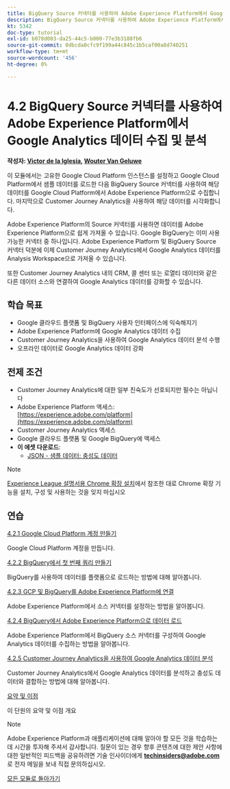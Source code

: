 ```yaml
---
title: BigQuery Source 커넥터를 사용하여 Adobe Experience Platform에서 Google Analytics 데이터 수집 및 분석
description: BigQuery Source 커넥터를 사용하여 Adobe Experience Platform에서 Google Analytics 데이터 수집 및 분석
kt: 5342
doc-type: tutorial
exl-id: b078d003-da25-44c5-b000-77e3b3188fb6
source-git-commit: 0dbcda0cfc9f199a44c845c1b5caf00a8d740251
workflow-type: tm+mt
source-wordcount: '456'
ht-degree: 0%

---
```


# 4.2 BigQuery Source 커넥터를 사용하여 Adobe Experience Platform에서 Google Analytics 데이터 수집 및 분석

**작성자: [Victor de la Iglesia](https://www.linkedin.com/in/victordelaiglesia/), [Wouter Van Geluwe](https://www.linkedin.com/in/woutervangeluwe/)**

이 모듈에서는 고유한 Google Cloud Platform 인스턴스를 설정하고 Google Cloud Platform에서 샘플 데이터를 로드한 다음 BigQuery Source 커넥터를 사용하여 해당 데이터를 Google Cloud Platform에서 Adobe Experience Platform으로 수집합니다. 마지막으로 Customer Journey Analytics을 사용하여 해당 데이터를 시각화합니다.

Adobe Experience Platform의 Source 커넥터를 사용하면 데이터를 Adobe Experience Platform으로 쉽게 가져올 수 있습니다. Google BigQuery는 이미 사용 가능한 커넥터 중 하나입니다. Adobe Experience Platform 및 BigQuery Source 커넥터 덕분에 이제 Customer Journey Analytics에서 Google Analytics 데이터를 Analysis Workspace으로 가져올 수 있습니다.

또한 Customer Journey Analytics 내의 CRM, 콜 센터 또는 로열티 데이터와 같은 다른 데이터 소스와 연결하여 Google Analytics 데이터를 강화할 수 있습니다.

## 학습 목표

- Google 클라우드 플랫폼 및 BigQuery 사용자 인터페이스에 익숙해지기
- Adobe Experience Platform에 Google Analytics 데이터 수집
- Customer Journey Analytics을 사용하여 Google Analytics 데이터 분석 수행
- 오프라인 데이터로 Google Analytics 데이터 강화

## 전제 조건

- Customer Journey Analytics에 대한 일부 친숙도가 선호되지만 필수는 아닙니다
- Adobe Experience Platform 액세스: [https://experience.adobe.com/platform](https://experience.adobe.com/platform)
- Customer Journey Analytics 액세스
- Google 클라우드 플랫폼 및 Google BigQuery에 액세스
- **이 에셋 다운로드**:
   - [JSON - 샘플 데이터: 충성도 데이터](./../../../assets/json/bqLoyalty.json)

>[!NOTE]
>
>[Experience League 설명서용 Chrome 확장 설치](../../gettingstarted/gettingstarted/ex1.md)에서 참조한 대로 Chrome 확장 기능을 설치, 구성 및 사용하는 것을 잊지 마십시오

## 연습

[4.2.1 Google Cloud Platform 계정 만들기](./ex1.md)

Google Cloud Platform 계정을 만듭니다.

[4.2.2 BigQuery에서 첫 번째 쿼리 만들기](./ex2.md)

BigQuery를 사용하여 데이터를 플랫폼으로 로드하는 방법에 대해 알아봅니다.

[4.2.3 GCP 및 BigQuery를 Adobe Experience Platform에 연결](./ex3.md)

Adobe Experience Platform에서 소스 커넥터를 설정하는 방법을 알아봅니다.

[4.2.4 BigQuery에서 Adobe Experience Platform으로 데이터 로드](./ex4.md)

Adobe Experience Platform에서 BigQuery 소스 커넥터를 구성하여 Google Analytics 데이터를 수집하는 방법을 알아봅니다.

[4.2.5 Customer Journey Analytics을 사용하여 Google Analytics 데이터 분석](./ex5.md)

Customer Journey Analytics에서 Google Analytics 데이터를 분석하고 충성도 데이터와 결합하는 방법에 대해 알아봅니다.

[요약 및 이점](./summary.md)

이 단원의 요약 및 이점 개요

>[!NOTE]
>
>Adobe Experience Platform과 애플리케이션에 대해 알아야 할 모든 것을 학습하는 데 시간을 투자해 주셔서 감사합니다. 질문이 있는 경우 향후 콘텐츠에 대한 제안 사항에 대한 일반적인 피드백을 공유하려면 기술 인사이더에게 **techinsiders@adobe.com**&#x200B;로 전자 메일을 보내 직접 문의하십시오.

[모든 모듈로 돌아가기](../../../overview.md)
